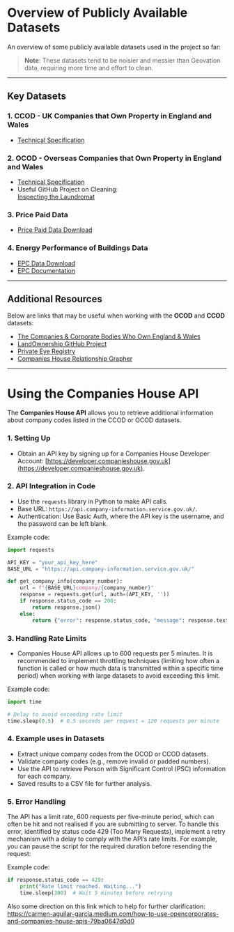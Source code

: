 # Overview of Publicly Available Datasets

An overview of some publicly available datasets used in the project so far:

> **Note**: These datasets tend to be noisier and messier than Geovation data, requiring more time and effort to clean.

---

## Key Datasets

### 1. **CCOD** - UK Companies that Own Property in England and Wales
- [Technical Specification](https://use-land-property-data.service.gov.uk/datasets/ccod/historical/tech-spec)

### 2. **OCOD** - Overseas Companies that Own Property in England and Wales
- [Technical Specification](https://use-land-property-data.service.gov.uk/datasets/ocod/tech-spec)
- Useful GitHub Project on Cleaning:  
  [Inspecting the Laundromat](https://github.com/JonnoB/inspecting_the_laundromat)

### 3. **Price Paid Data**
- [Price Paid Data Download](https://www.gov.uk/government/statistical-data-sets/price-paid-data-downloads)

### 4. **Energy Performance of Buildings Data**
- [EPC Data Download](https://epc.opendatacommunities.org/domestic/search)
- [EPC Documentation](https://epc.opendatacommunities.org/docs/index)
---

## Additional Resources

Below are links that may be useful when working with the **OCOD** and **CCOD** datasets:

- [The Companies & Corporate Bodies Who Own England & Wales](https://whoownsengland.org/2017/11/14/the-companies-corporate-bodies-who-own-a-third-of-england-wales/)
- [LandOwnership GitHub Project](https://github.com/mem48/LandOwnership/blob/main/README.md)
- [Private Eye Registry](https://www.private-eye.co.uk/registry)
- [Companies House Relationship Grapher](https://github.com/zeph1rus/companies_house_relationship_grapher/blob/main/examples/WesleyPaulWilliamSTREETING.gv.svg)

---

# Using the Companies House API

The **Companies House API** allows you to retrieve additional information about company codes listed in the CCOD or OCOD datasets.

### 1. **Setting Up**
- Obtain an API key by signing up for a Companies House Developer Account: [https://developer.companieshouse.gov.uk](https://developer.companieshouse.gov.uk).

### 2. **API Integration in Code**
- Use the `requests` library in Python to make API calls.
- Base URL: `https://api.company-information.service.gov.uk/`.
- Authentication: Use Basic Auth, where the API key is the username, and the password can be left blank.

Example code:

```python
import requests

API_KEY = "your_api_key_here"
BASE_URL = "https://api.company-information.service.gov.uk/"

def get_company_info(company_number):
    url = f"{BASE_URL}company/{company_number}"
    response = requests.get(url, auth=(API_KEY, ''))
    if response.status_code == 200:
        return response.json()
    else:
        return {"error": response.status_code, "message": response.text}
```

### 3. **Handling Rate Limits**
- Companies House API allows up to 600 requests per 5 minutes. It is recommended to implement throttling techniques (limiting how often a function is called or how much data is transmitted within a specific time period) when working with large datasets to avoid exceeding this limit.

Example code:
```python
import time

# Delay to avoid exceeding rate limit
time.sleep(0.5)  # 0.5 seconds per request = 120 requests per minute
```

### 4. **Example uses in Datasets**
- Extract unique company codes from the OCOD or CCOD datasets.
- Validate company codes (e.g., remove invalid or padded numbers).
- Use the API to retrieve Person with Significant Control (PSC) information for each company.
- Saved results to a CSV file for further analysis.

### 5. **Error Handling**
The API has a limit rate, 600 requests per five-minute period, which can often be hit and not realised if you are submitting to server. To handle this error, identified by status code 429 (Too Many Requests), implement a retry mechanism with a delay to comply with the API’s rate limits. For example, you can pause the script for the required duration before resending the request:

Example code:

```python
if response.status_code == 429:
    print("Rate limit reached. Waiting...")
    time.sleep(300)  # Wait 5 minutes before retrying
```

Also some direction on this link which to help for further clarification:
https://carmen-aguilar-garcia.medium.com/how-to-use-opencorporates-and-companies-house-apis-79ba0647d0d0
